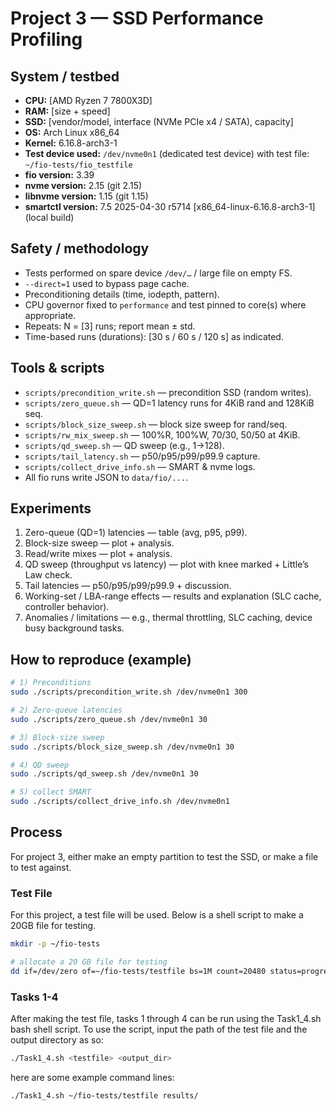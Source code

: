 # Project 3 — SSD Performance Profiling

## System / testbed
- **CPU:** [AMD Ryzen 7 7800X3D]
- **RAM:** [size + speed]
- **SSD:** [vendor/model, interface (NVMe PCIe x4 / SATA), capacity]
- **OS:** Arch Linux x86_64 
- **Kernel:** 6.16.8-arch3-1 
- **Test device used:** `/dev/nvme0n1` (dedicated test device) with test file: `~/fio-tests/fio_testfile`
- **fio version:** 3.39
- **nvme version:** 2.15 (git 2.15)
- **libnvme version:** 1.15 (git 1.15)
- **smartctl version:** 7.5 2025-04-30 r5714 [x86_64-linux-6.16.8-arch3-1] (local build)

## Safety / methodology
- Tests performed on spare device `/dev/…` / large file on empty FS.
- `--direct=1` used to bypass page cache.
- Preconditioning details (time, iodepth, pattern).
- CPU governor fixed to `performance` and test pinned to core(s) where appropriate.
- Repeats: N = [3] runs; report mean ± std.
- Time-based runs (durations): [30 s / 60 s / 120 s] as indicated.

## Tools & scripts
- `scripts/precondition_write.sh` — precondition SSD (random writes).
- `scripts/zero_queue.sh` — QD=1 latency runs for 4KiB rand and 128KiB seq.
- `scripts/block_size_sweep.sh` — block size sweep for rand/seq.
- `scripts/rw_mix_sweep.sh` — 100%R, 100%W, 70/30, 50/50 at 4KiB.
- `scripts/qd_sweep.sh` — QD sweep (e.g., 1→128).
- `scripts/tail_latency.sh` — p50/p95/p99/p99.9 capture.
- `scripts/collect_drive_info.sh` — SMART & nvme logs.
- All fio runs write JSON to `data/fio/...`.

## Experiments
1. Zero-queue (QD=1) latencies — table (avg, p95, p99).
2. Block-size sweep — plot + analysis.
3. Read/write mixes — plot + analysis.
4. QD sweep (throughput vs latency) — plot with knee marked + Little’s Law check.
5. Tail latencies — p50/p95/p99/p99.9 + discussion.
6. Working-set / LBA-range effects — results and explanation (SLC cache, controller behavior).
7. Anomalies / limitations — e.g., thermal throttling, SLC caching, device busy background tasks.

## How to reproduce (example)
```bash
# 1) Preconditions
sudo ./scripts/precondition_write.sh /dev/nvme0n1 300

# 2) Zero-queue latencies
sudo ./scripts/zero_queue.sh /dev/nvme0n1 30

# 3) Block-size sweep
sudo ./scripts/block_size_sweep.sh /dev/nvme0n1 30

# 4) QD sweep
sudo ./scripts/qd_sweep.sh /dev/nvme0n1 30

# 5) collect SMART
sudo ./scripts/collect_drive_info.sh /dev/nvme0n1
```

## Process

For project 3, either make an empty partition to test the SSD, or make a file to test against.

### Test File
For this project, a test file will be used. Below is a shell script to make a 20GB file for testing.
```bash
mkdir -p ~/fio-tests

# allocate a 20 GB file for testing
dd if=/dev/zero of=~/fio-tests/testfile bs=1M count=20480 status=progress
```
### Tasks 1-4
After making the test file, tasks 1 through 4 can be run using the Task1_4.sh bash shell script. To use the script, input the path of the test file and the output directory as so:
```bash
./Task1_4.sh <testfile> <output_dir>
```

here are some example command lines:
```bash
./Task1_4.sh ~/fio-tests/testfile results/
```
